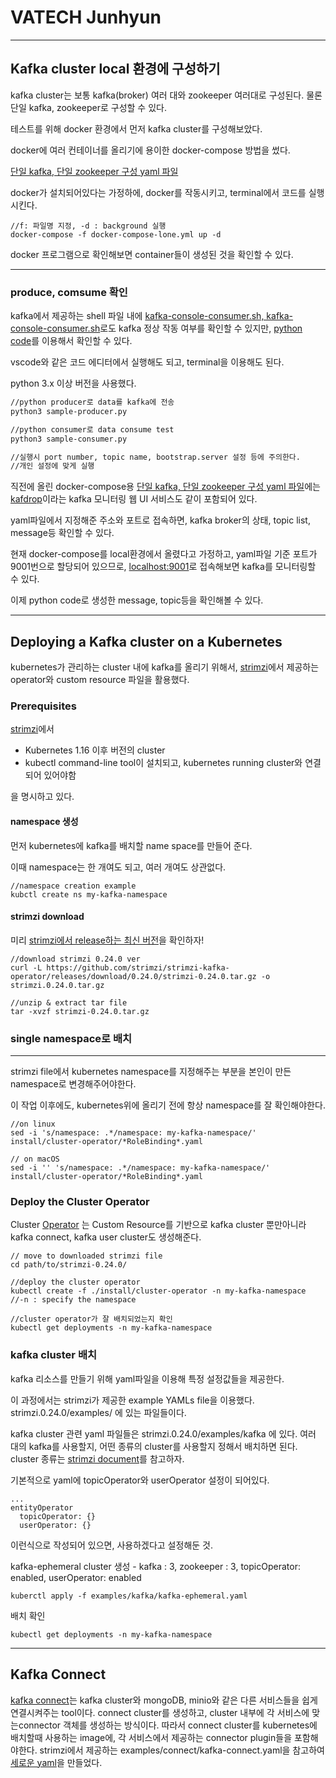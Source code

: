 # VATECH Junhyun
------------------
## Kafka cluster local 환경에 구성하기
kafka cluster는 보통 kafka(broker) 여러 대와 zookeeper 여러대로 구성된다. 물론 단일 kafka, zookeeper로 구성할 수 있다.

테스트를 위해 docker 환경에서 먼저 kafka cluster를 구성해보았다.

docker에 여러 컨테이너를 올리기에 용이한 docker-compose 방법을 썼다.

[단일 kafka, 단일 zookeeper 구성 yaml 파일](https://github.com/JackCokebb/kafka-all/blob/master/kafkaServer/docker-compose-lone.yml)

docker가 설치되어있다는 가정하에, docker를 작동시키고, terminal에서 코드를 실행시킨다.
``` 
//f: 파일명 지정, -d : background 실행
docker-compose -f docker-compose-lone.yml up -d
```

docker 프로그램으로 확인해보면 container들이 생성된 것을 확인할 수 있다.

--------------
### produce, comsume 확인
kafka에서 제공하는 shell 파일 내에 [kafka-console-consumer.sh, kafka-console-consumer.sh](https://kafka.apache.org/quickstart)로도 kafka 정상 작동 여부를 확인할 수 있지만,
[python code](https://github.com/2021-Vatech-skku/vatech/tree/junhyun/kafkaClients)를 이용해서 확인할 수 있다.

vscode와 같은 코드 에디터에서 실행해도 되고, terminal을 이용해도 된다.

python 3.x 이상 버전을 사용했다.
```bash
//python producer로 data를 kafka에 전송
python3 sample-producer.py

//python consumer로 data consume test
python3 sample-consumer.py

//실행시 port number, topic name, bootstrap.server 설정 등에 주의한다. 
//개인 설정에 맞게 실행
```
직전에 올린 docker-compose용 [단일 kafka, 단일 zookeeper 구성 yaml 파일](https://github.com/JackCokebb/kafka-all/blob/master/kafkaServer/docker-compose-lone.yml)에는[kafdrop](https://github.com/obsidiandynamics/kafdrop)이라는 kafka 모니터링 웹 UI 서비스도 같이 포함되어 있다.

yaml파일에서 지정해준 주소와 포트로 접속하면, kafka broker의 상태, topic list, message등 확인할 수 있다.

현재 docker-compose를 local환경에서 올렸다고 가정하고, yaml파일 기준 포트가 9001번으로 할당되어 있으므로, [localhost:9001](localhost:9001)로 접속해보면 kafka를 모니터링할 수 있다.

이제 python code로 생성한 message, topic등을 확인해볼 수 있다.

--------
## Deploying a Kafka cluster on a Kubernetes

kubernetes가 관리하는 cluster 내에 kafka를 올리기 위해서, [strimzi](https://strimzi.io/docs/operators/latest/using.html)에서 제공하는 operator와 custom resource 파일을 활용했다. 


### Prerequisites
[strimzi](https://strimzi.io/docs/operators/latest/deploying.html)에서 
+ Kubernetes 1.16 이후 버전의 cluster
+ kubectl command-line tool이 설치되고, kubernetes running cluster와 연결되어 있어야함

을 명시하고 있다.

#### namespace 생성
먼저 kubernetes에 kafka를 배치할 name space를 만들어 준다.

이때 namespace는 한 개여도 되고, 여러 개여도 상관없다.
```
//namespace creation example
kubctl create ns my-kafka-namespace

```

#### strimzi download
미리 [strimzi에서 release하는 최신 버전](https://github.com/strimzi/strimzi-kafka-operator/releases/)을 확인하자!
```
//download strimzi 0.24.0 ver
curl -L https://github.com/strimzi/strimzi-kafka-operator/releases/download/0.24.0/strimzi-0.24.0.tar.gz -o strimzi.0.24.0.tar.gz

//unzip & extract tar file
tar -xvzf strimzi-0.24.0.tar.gz
```

### single namespace로 배치
-----
strimzi file에서 kubernetes namespace를 지정해주는 부분을 본인이 만든 namespace로 변경해주어야한다.

이 작업 이후에도, kubernetes위에 올리기 전에 항상 namespace를 잘 확인해야한다.

```
//on linux
sed -i 's/namespace: .*/namespace: my-kafka-namespace/' install/cluster-operator/*RoleBinding*.yaml

// on macOS 
sed -i '' 's/namespace: .*/namespace: my-kafka-namespace/' install/cluster-operator/*RoleBinding*.yaml
```

### Deploy the Cluster Operator
Cluster [Operator](https://www.redhat.com/ko/topics/containers/what-is-a-kubernetes-operator) 는 Custom Resource를 기반으로 kafka cluster 뿐만아니라 kafka connect, kafka user cluster도 생성해준다.

```
// move to downloaded strimzi file 
cd path/to/strimzi-0.24.0/

//deploy the cluster operator
kubectl create -f ./install/cluster-operator -n my-kafka-namespace
//-n : specify the namespace

//cluster operator가 잘 배치되었는지 확인 
kubectl get deployments -n my-kafka-namespace
```

### kafka cluster 배치
kafka 리소스를 만들기 위해 yaml파일을 이용해 특정 설정값들을 제공한다.

이 과정에서는 strimzi가 제공한 example YAMLs file을 이용했다.  strimzi.0.24.0/examples/ 에 있는 파일들이다.

kafka cluster 관련 yaml 파일들은 strimzi.0.24.0/examples/kafka 에 있다.  여러 대의 kafka를 사용할지, 어떤 종류의 cluster를 사용할지 정해서 배치하면 된다. cluster 종류는 [strimzi document](https://strimzi.io/docs/operators/latest/deploying.html#deploying-cluster-operator-str)를 참고하자.  

기본적으로 yaml에 topicOperator와 userOperator 설정이 되어있다. 
```
...
entityOperator
  topicOperator: {}
  userOperator: {}
  ```
  이런식으로 작성되어 있으면, 사용하겠다고 설정해둔 것.


kafka-ephemeral cluster 생성 - kafka : 3, zookeeper : 3, topicOperator: enabled, userOperator: enabled
```
kuberctl apply -f examples/kafka/kafka-ephemeral.yaml
```

배치 확인
```
kubectl get deployments -n my-kafka-namespace
```
------
## Kafka Connect
[kafka connect](https://docs.confluent.io/platform/current/connect/index.html)는 kafka cluster와 mongoDB, minio와 같은 다른 서비스들을 쉽게 연결시켜주는 tool이다.  connect cluster를 생성하고, cluster 내부에 각 서비스에 맞는connector 객체를 생성하는 방식이다.  따라서 connect cluster를 kubernetes에 배치할때 사용하는 image에, 각 서비스에서 제공하는 connector plugin들을 포함해야한다.
strimzi에서 제공하는 examples/connect/kafka-connect.yaml을 참고하여 [세로운 yaml]()을 만들었다.

